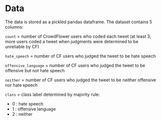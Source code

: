 # Data

The data is stored as a pickled pandas dataframe. The dataset contains 5 columns:

`count` = number of CrowdFlower users who coded each tweet (at least 3; more users coded a tweet when judgments were determined to be unreliable by CF)

`hate_speech` = number of CF users who judged the tweet to be hate speech

`offensive_language` = number of CF users who judged the tweet to be offensive but not hate speech

`neither` = number of CF users who judged the tweet to be neither offensive nor hate speech 


`class` = class label determined by majority rule:
- 0 : hate speech
- 1 : offensive  language
- 2 : neither
